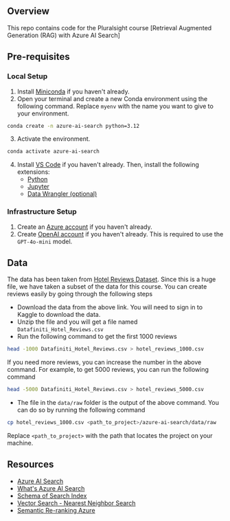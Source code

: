 ## Overview

This repo contains code for the Pluralsight course [Retrieval Augmented Generation (RAG) with Azure AI Search]

## Pre-requisites

### Local Setup

1. Install [Miniconda](https://docs.anaconda.com/miniconda/miniconda-install/) if you haven't already.
2. Open your terminal and create a new Conda environment using the following command. Replace `myenv` with the name you want to give to your environment.

```bash
conda create -n azure-ai-search python=3.12
```

3. Activate the environment.

```bash
conda activate azure-ai-search
```

4. Install [VS Code](https://code.visualstudio.com/) if you haven't already. Then, install the following extensions:
   - [Python](https://marketplace.visualstudio.com/items?itemName=donjayamanne.python-extension-pack)
   - [Jupyter](https://marketplace.visualstudio.com/items?itemName=ms-toolsai.jupyter)
   - [Data Wrangler (optional)](https://marketplace.visualstudio.com/items?itemName=ms-toolsai.datawrangler)

### Infrastructure Setup

1. Create an [Azure account](https://azure.microsoft.com/en-us/free/search) if you haven't already.
2. Create [OpenAI account](https://platform.openai.com/signup) if you haven't already. This is required to use the `GPT-4o-mini` model.

## Data

The data has been taken from [Hotel Reviews Dataset](https://www.kaggle.com/datasets/datafiniti/hotel-reviews). Since this is a huge file, we have taken a subset of the data for this course. You can create reviews easily by going through the following steps

- Download the data from the above link. You will need to sign in to Kaggle to download the data.
- Unzip the file and you will get a file named `Datafiniti_Hotel_Reviews.csv`
- Run the following command to get the first 1000 reviews

```sh
head -1000 Datafiniti_Hotel_Reviews.csv > hotel_reviews_1000.csv
```

If you need more reviews, you can increase the number in the above command. For example, to get 5000 reviews, you can run the following command

```sh
head -5000 Datafiniti_Hotel_Reviews.csv > hotel_reviews_5000.csv
```

- The file in the `data/raw` folder is the output of the above command. You can do so by running the following command

```sh
cp hotel_reviews_1000.csv <path_to_project>/azure-ai-search/data/raw
```

Replace `<path_to_project>` with the path that locates the project on your machine.

## Resources

- [Azure AI Search](https://azure.microsoft.com/en-us/products/ai-services/ai-search/)
- [What's Azure AI Search](https://learn.microsoft.com/en-us/azure/search/search-what-is-azure-search)
- [Schema of Search Index](https://learn.microsoft.com/en-us/azure/search/search-what-is-an-index#schema-of-a-search-index)
- [Vector Search - Nearest Neighbor Search](https://learn.microsoft.com/en-us/azure/search/vector-search-overview#nearest-neighbors-search)
- [Semantic Re-ranking Azure](https://learn.microsoft.com/en-us/azure/search/semantic-search-overview)
